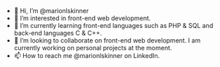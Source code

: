 - 👋 Hi, I’m @marionlskinner
- 👀 I’m interested in front-end web development.
- 🌱 I’m currently learning front-end languages such as PHP & SQL and back-end languages C & C++.
- 💞️ I’m looking to collaborate on front-end web development. I am currently working on personal projects at the moment.
- 📫 How to reach me @marionlskinner on LinkedIn.

<!---
marionlskinner/marionlskinner is a ✨ special ✨ repository because its `README.md` (this file) appears on your GitHub profile.
You can click the Preview link to take a look at your changes.
--->
